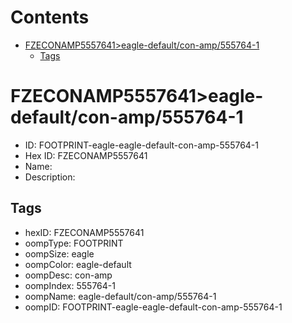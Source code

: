 



Contents
========

* [FZECONAMP5557641>eagle-default/con-amp/555764-1](#fzeconamp5557641eagle-defaultcon-amp555764-1)
	* [Tags](#tags)

# FZECONAMP5557641>eagle-default/con-amp/555764-1

- ID: FOOTPRINT-eagle-eagle-default-con-amp-555764-1
- Hex ID: FZECONAMP5557641
- Name: 
- Description: 

## Tags

- hexID: FZECONAMP5557641
- oompType: FOOTPRINT
- oompSize: eagle
- oompColor: eagle-default
- oompDesc: con-amp
- oompIndex: 555764-1
- oompName: eagle-default/con-amp/555764-1
- oompID: FOOTPRINT-eagle-eagle-default-con-amp-555764-1
